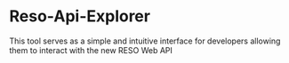 # Reso-Api-Explorer
This tool serves as a simple and intuitive interface for developers allowing them to interact with the new RESO Web API
